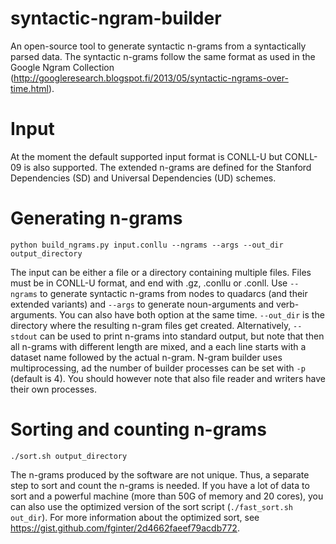 syntactic-ngram-builder
=======================

An open-source tool to generate syntactic n-grams from a syntactically parsed data. The syntactic n-grams follow the same format as used in the Google Ngram Collection (http://googleresearch.blogspot.fi/2013/05/syntactic-ngrams-over-time.html).

# Input

At the moment the default supported input format is CONLL-U but CONLL-09 is also supported. The extended n-grams are defined for the Stanford Dependencies (SD) and Universal Dependencies (UD) schemes.

# Generating n-grams

    python build_ngrams.py input.conllu --ngrams --args --out_dir output_directory
    
The input can be either a file or a directory containing multiple files. Files must be in CONLL-U format, and end with .gz, .conllu or .conll. Use `--ngrams` to generate syntactic n-grams from nodes to quadarcs (and their extended variants) and `--args` to generate noun-arguments and verb-arguments. You can also have both option at the same time. `--out_dir` is the directory where the resulting n-gram files get created. Alternatively, `--stdout` can be used to print n-grams into standard output, but note that then all n-grams with different length are mixed, and a each line starts with a dataset name followed by the actual n-gram. N-gram builder uses multiprocessing, ad the number of builder processes can be set with `-p` (default is 4). You should however note that also file reader and writers have their own processes.

# Sorting and counting n-grams

    ./sort.sh output_directory
    
The n-grams produced by the software are not unique. Thus, a separate step to sort and count the n-grams is needed. If you have a lot of data to sort and a powerful machine (more than 50G of memory and 20 cores), you can also use the optimized version of the sort script (`./fast_sort.sh out_dir`). For more information about the optimized sort, see https://gist.github.com/fginter/2d4662faeef79acdb772.

